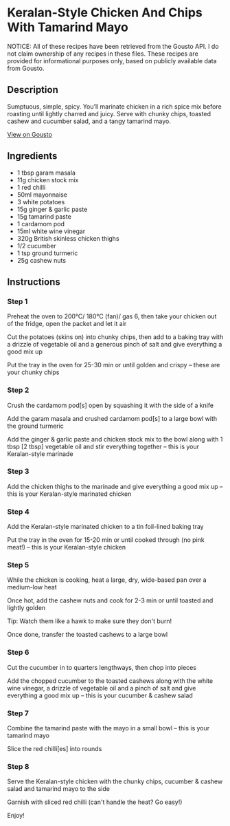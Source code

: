 # Keralan-Style Chicken And Chips With Tamarind Mayo

NOTICE: All of these recipes have been retrieved from the Gousto API. I do not claim ownership of any recipes in these files. These recipes are provided for informational purposes only, based on publicly available data from Gousto.

## Description

Sumptuous, simple, spicy. You’ll marinate chicken in a rich spice mix before roasting until lightly charred and juicy. Serve with chunky chips, toasted cashew and cucumber salad, and a tangy tamarind mayo.

[View on Gousto](https://www.gousto.co.uk/recipes/cookbook/keralan-style-chicken-and-chips-with-tamarind-mayo)

## Ingredients

- 1  tbsp garam masala
- 11g chicken stock mix
- 1 red chilli
- 50ml mayonnaise
- 3 white potatoes
- 15g ginger & garlic paste
- 15g tamarind paste
- 1 cardamom pod
- 15ml white wine vinegar
- 320g British skinless chicken thighs
- 1/2 cucumber
- 1 tsp ground turmeric
- 25g cashew nuts

## Instructions


### Step 1

Preheat the oven to 200°C/ 180°C (fan)/ gas 6, then take your chicken out of the fridge, open the packet and let it air

Cut the potatoes (skins on) into chunky chips, then add to a baking tray with a drizzle of vegetable oil and a generous pinch of salt and give everything a good mix up

Put the tray in the oven for 25-30 min or until golden and crispy – these are your chunky chips


### Step 2

Crush the cardamom pod<span class="text-danger">[s] </span>open by squashing it with the side of a knife

Add the garam masala and crushed cardamom pod<span class="text-danger">[s]</span> to a large bowl with the ground turmeric

Add the ginger & garlic paste and chicken stock mix to the bowl along with 1 tbsp <span class="text-danger">[2 tbsp] </span>vegetable oil and stir everything together – this is your Keralan-style marinade


### Step 3

Add the chicken thighs to the marinade and give everything a good mix up – this is your Keralan-style marinated chicken


### Step 4

Add the Keralan-style marinated chicken to a tin foil-lined baking tray

Put the tray in the oven for 15-20 min or until cooked through (no pink meat!) – this is your Keralan-style chicken


### Step 5

While the chicken is cooking, heat a large, dry, wide-based pan over a medium-low heat

Once hot, add the cashew nuts and cook for 2-3 min or until toasted and lightly golden

Tip: Watch them like a hawk to make sure they don't burn!

Once done, transfer the toasted cashews to a large bowl


### Step 6

Cut the cucumber in to quarters lengthways, then chop into pieces

Add the chopped cucumber to the toasted cashews along with the white wine vinegar, a drizzle of vegetable oil and a pinch of salt and give everything a good mix up – this is your cucumber & cashew salad


### Step 7

Combine the tamarind paste with the mayo in a small bowl – this is your tamarind mayo

Slice the red chilli<span class="text-danger">[es]</span> into rounds

### Step 8

Serve the Keralan-style chicken with the chunky chips, cucumber & cashew salad and tamarind mayo to the side

Garnish with sliced red chilli (can't handle the heat? Go easy!)

Enjoy!

